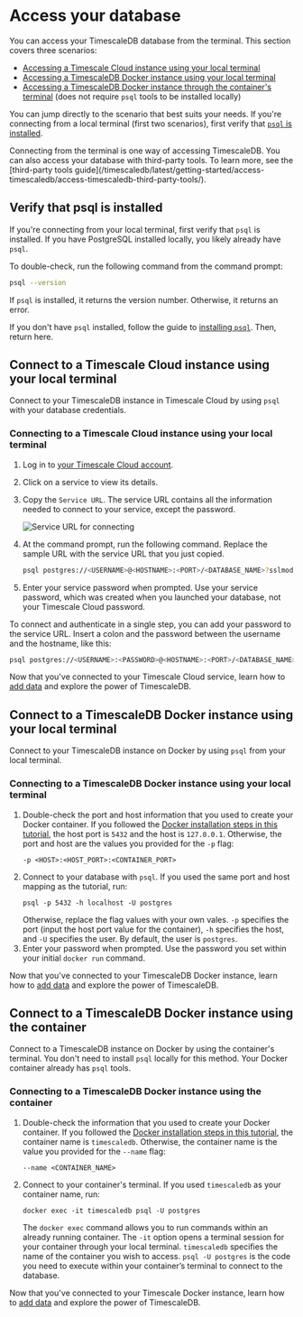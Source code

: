 # Access your database
You can access your TimescaleDB database from the terminal. This section covers
three scenarios:

- [Accessing a Timescale Cloud instance using your local terminal](#connect-to-a-timescale-cloud-instance-using-your-local-terminal)
- [Accessing a TimescaleDB Docker instance using your local terminal](#connect-to-a-timescaledb-docker-instance-using-your-local-terminal)
- [Accessing a TimescaleDB Docker instance through the container's terminal](#connect-to-a-timescaledb-docker-instance-using-the-container) (does not require `psql` tools to be installed locally)

You can jump directly to the scenario that best suits your needs. If you're
connecting from a local terminal (first two scenarios), first verify that [`psql` is
installed](#verify-that-psql-is-installed).

<highlight type="note">
Connecting from the terminal is one way of accessing TimescaleDB. You can also
access your database with third-party tools. To learn more, see the
[third-party tools guide](/timescaledb/latest/getting-started/access-timescaledb/access-timescaledb-third-party-tools/).
</highlight>

## Verify that psql is installed 
If you're connecting from your local terminal, first verify that `psql` is
installed. If you have PostgreSQL installed locally, you likely already have `psql`.

To double-check, run the following command from the command prompt:

```bash
psql --version
```

If `psql` is installed, it returns the version number. Otherwise, it returns an error.

If you don't have `psql` installed, follow the guide to [installing
`psql`][install-psql]. Then, return here.

## Connect to a Timescale Cloud instance using your local terminal 
Connect to your TimescaleDB instance in Timescale Cloud by using `psql` with
your database credentials.

<procedure>

### Connecting to a Timescale Cloud instance using your local terminal

1.  Log in to [your Timescale Cloud account][cloud-log-in].
1.  Click on a service to view its details.
1.  Copy the `Service URL`. The service URL contains all the information needed
    to connect to your service, except the password.
    
    <img class="main-content__illustration" src="https://s3.amazonaws.com/assets.timescale.com/docs/images/tsc-service-url.png" alt="Service URL for connecting"/>

1.  At the command prompt, run the following command. Replace the sample URL
    with the service URL that you just copied.
    ```bash
    psql postgres://<USERNAME>@<HOSTNAME>:<PORT>/<DATABASE_NAME>?sslmode=require
    ```
1.  Enter your service password when prompted. Use your service password, which
    was created when you launched your database, not your Timescale Cloud
    password. 

</procedure>

<highlight type="note">
To connect and authenticate in a single step, you can add your password to the
service URL. Insert a colon and the password between the username and the
hostname, like this:

```bash
psql postgres://<USERNAME>:<PASSWORD>@<HOSTNAME>:<PORT>/<DATABASE_NAME>?sslmode=require
```

</highlight>

Now that you've connected to your Timescale Cloud service, learn how to [add
data][add-data] and explore the power of TimescaleDB.

## Connect to a TimescaleDB Docker instance using your local terminal 
Connect to your TimescaleDB instance on Docker by using `psql` from your local
terminal. 

<procedure>

### Connecting to a TimescaleDB Docker instance using your local terminal
1.  Double-check the port and host information that you used to create your
    Docker container. If you followed the [Docker installation steps in this
    tutorial][launch-docker], the host port is `5432` and the host is `127.0.0.1`.
    Otherwise, the port and host are the values you provided for the `-p` flag:
    ```
    -p <HOST>:<HOST_PORT>:<CONTAINER_PORT>
    ```
1.  Connect to your database with `psql`. If you used the same port and host
    mapping as the tutorial, run:
    ```
    psql -p 5432 -h localhost -U postgres
    ```
    Otherwise, replace the flag values with your own vales. `-p` specifies the
    port (input the host port value for the container), `-h` specifies the host, and `-U` specifies the user. By default, the
    user is `postgres`. 
    <!-- COMMENT: 
    Is the port the host port or the container port? For example, if you created 
    the container with `-p 127.0.0.1:5431:5432`, would you use `5431` or `5432` 
    here? you would use the host port 5431 :)
    -->
1.  Enter your password when prompted. Use the password you set within your
    initial `docker run` command.

</procedure>

Now that you've connected to your TimescaleDB Docker instance, learn how to [add
data][add-data] and explore the power of TimescaleDB.

## Connect to a TimescaleDB Docker instance using the container 
Connect to a TimescaleDB instance on Docker by using the container's terminal.
You don't need to install `psql` locally for this method. Your Docker container
already has `psql` tools.

<procedure>

### Connecting to a TimescaleDB Docker instance using the container
1.  Double-check the information that you used to create your Docker container.
    If you followed the [Docker installation steps in this
    tutorial][launch-docker], the container name is `timescaledb`. Otherwise,
    the container name is the value you provided for the `--name` flag:
    ```
    --name <CONTAINER_NAME>
    ```
1.  Connect to your container's terminal. If you used `timescaledb` as your
    container name, run:
    ```
    docker exec -it timescaledb psql -U postgres
    ```
    The `docker exec` command allows you to run commands within an already
    running container. The `-it` option opens a terminal session for your
    container through your local terminal. `timescaledb` specifies the name of
    the container you wish to access. `psql -U postgres` is the code you need to
    execute within your container’s terminal to connect to the database.

</procedure>

Now that you've connected to your Timescale Docker instance, learn how to [add
data][add-data] and explore the power of TimescaleDB.

[access-third-party]: /getting-started/access-timescaledb/access-timescaledb-third-party-tools/
[install-psql]: /how-to-guides/connecting/psql/
[cloud-log-in]: https://console.cloud.timescale.com/
[launch-timescaledb]: /getting-started/launch-timescaledb/launch-timescaledb-cloud/
[add-data]: /getting-started/add-data/
[launch-docker]: /getting-started/launch-timescaledb/launch-timescaledb-docker/